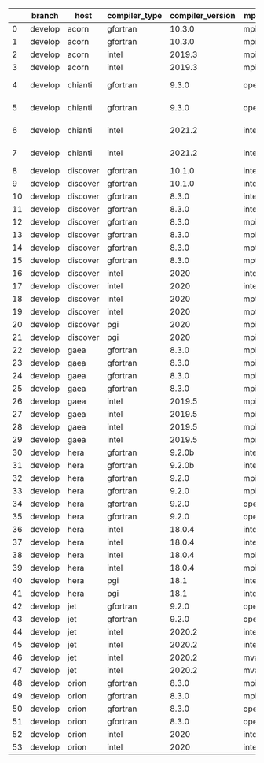 |    | branch   | host     | compiler_type   | compiler_version   | mpi_type   | mpi_version        | o_g   | os     | unit_pass   | unit_fail   | system_pass   | system_fail   | example_pass   | example_fail   |   nuopc_pass |   nuopc_fail | build_passed   |
|----|----------|----------|-----------------|--------------------|------------|--------------------|-------|--------|-------------|-------------|---------------|---------------|----------------|----------------|--------------|--------------|----------------|
|  0 | develop  | acorn    | gfortran        | 10.3.0             | mpich3     | 8.1.7              | O     | Linux  | 8926        | 0           | 49            | 0             | 80             | 0              |           50 |            0 | True           |
|  1 | develop  | acorn    | gfortran        | 10.3.0             | mpich3     | 8.1.7              | g     | Linux  | 8926        | 0           | 49            | 0             | 80             | 0              |           50 |            0 | True           |
|  2 | develop  | acorn    | intel           | 2019.3             | mpi        | 8.1.7              | O     | Linux  | 8926        | 0           | 49            | 0             | 80             | 0              |           50 |            0 | True           |
|  3 | develop  | acorn    | intel           | 2019.3             | mpi        | 8.1.7              | g     | Linux  | 8926        | 0           | 49            | 0             | 80             | 0              |           50 |            0 | True           |
|  4 | develop  | chianti  | gfortran        | 9.3.0              | openmpi    | 4.0.5-gcc-9.3.0    | O     | Linux  | fail        | fail        | fail          | fail          | fail           | fail           |            0 |           50 | False          |
|  5 | develop  | chianti  | gfortran        | 9.3.0              | openmpi    | 4.0.5-gcc-9.3.0    | g     | Linux  | fail        | fail        | fail          | fail          | fail           | fail           |            0 |           50 | False          |
|  6 | develop  | chianti  | intel           | 2021.2             | intelmpi   | 2021.2.0-gcc-9.3.0 | O     | Linux  | fail        | fail        | fail          | fail          | fail           | fail           |            0 |           50 | False          |
|  7 | develop  | chianti  | intel           | 2021.2             | intelmpi   | 2021.2.0-gcc-9.3.0 | g     | Linux  | fail        | fail        | fail          | fail          | fail           | fail           |            0 |           50 | False          |
|  8 | develop  | discover | gfortran        | 10.1.0             | intelmpi   | 19.1.3.304         | O     | Linux  | 8911        | 15          | 49            | 0             | 80             | 0              |           50 |            0 | True           |
|  9 | develop  | discover | gfortran        | 10.1.0             | intelmpi   | 19.1.3.304         | g     | Linux  | fail        | fail        | fail          | fail          | fail           | fail           |            0 |            0 | True           |
| 10 | develop  | discover | gfortran        | 8.3.0              | intelmpi   | 19.1.3.304         | O     | Linux  | 8911        | 15          | 49            | 0             | 80             | 0              |           50 |            0 | True           |
| 11 | develop  | discover | gfortran        | 8.3.0              | intelmpi   | 19.1.3.304         | g     | Linux  | 8911        | 15          | 49            | 0             | 80             | 0              |           50 |            0 | True           |
| 12 | develop  | discover | gfortran        | 8.3.0              | mpiuni     | None               | O     | Linux  | 7418        | 0           | 8             | 0             | 43             | 0              |            0 |           50 | False          |
| 13 | develop  | discover | gfortran        | 8.3.0              | mpiuni     | None               | g     | Linux  | 7418        | 0           | 8             | 0             | 43             | 0              |            0 |           50 | False          |
| 14 | develop  | discover | gfortran        | 8.3.0              | mpt        | 2.17               | O     | Linux  | 8926        | 0           | 49            | 0             | 80             | 0              |           46 |            4 | True           |
| 15 | develop  | discover | gfortran        | 8.3.0              | mpt        | 2.17               | g     | Linux  | 8926        | 0           | 49            | 0             | 80             | 0              |           46 |            4 | True           |
| 16 | develop  | discover | intel           | 2020               | intelmpi   | 19.1.3.304         | O     | Linux  | 8926        | 0           | 49            | 0             | 80             | 0              |           50 |            0 | True           |
| 17 | develop  | discover | intel           | 2020               | intelmpi   | 19.1.3.304         | g     | Linux  | 8926        | 0           | 49            | 0             | fail           | fail           |            0 |            0 | True           |
| 18 | develop  | discover | intel           | 2020               | mpt        | 2.17               | O     | Linux  | 8926        | 0           | 49            | 0             | 80             | 0              |           50 |            0 | True           |
| 19 | develop  | discover | intel           | 2020               | mpt        | 2.17               | g     | Linux  | 8926        | 0           | 49            | 0             | 80             | 0              |           50 |            0 | True           |
| 20 | develop  | discover | pgi             | 2020               | mpiuni     | None               | O     | Linux  | 6796        | 622         | 6             | 2             | 40             | 3              |            0 |           50 | False          |
| 21 | develop  | discover | pgi             | 2020               | mpiuni     | None               | g     | Linux  | 6796        | 622         | 4             | 4             | 40             | 3              |            0 |           50 | False          |
| 22 | develop  | gaea     | gfortran        | 8.3.0              | mpi        | 7.7.11             | O     | Unicos | 8925        | 1           | 49            | 0             | 80             | 0              |           47 |            3 | False          |
| 23 | develop  | gaea     | gfortran        | 8.3.0              | mpi        | 7.7.11             | g     | Unicos | 8925        | 1           | 49            | 0             | 80             | 0              |           47 |            3 | False          |
| 24 | develop  | gaea     | gfortran        | 8.3.0              | mpiuni     | None               | O     | Unicos | 7418        | 0           | 8             | 0             | 43             | 0              |            0 |           50 | False          |
| 25 | develop  | gaea     | gfortran        | 8.3.0              | mpiuni     | None               | g     | Unicos | 7418        | 0           | 8             | 0             | 43             | 0              |            0 |           50 | False          |
| 26 | develop  | gaea     | intel           | 2019.5             | mpi        | 7.7.11             | O     | Unicos | 8911        | 15          | 49            | 0             | 80             | 0              |           47 |            3 | False          |
| 27 | develop  | gaea     | intel           | 2019.5             | mpi        | 7.7.11             | g     | Unicos | 8911        | 15          | 49            | 0             | 80             | 0              |           47 |            3 | False          |
| 28 | develop  | gaea     | intel           | 2019.5             | mpiuni     | None               | O     | Unicos | 7403        | 15          | 8             | 0             | 43             | 0              |            0 |           50 | False          |
| 29 | develop  | gaea     | intel           | 2019.5             | mpiuni     | None               | g     | Unicos | 7403        | 15          | 8             | 0             | 43             | 0              |            0 |           50 | False          |
| 30 | develop  | hera     | gfortran        | 9.2.0b             | intelmpi   | 2020               | O     | Linux  | 8911        | 15          | 49            | 0             | 80             | 0              |           50 |            0 | True           |
| 31 | develop  | hera     | gfortran        | 9.2.0b             | intelmpi   | 2020               | g     | Linux  | 8911        | 15          | 49            | 0             | 80             | 0              |           50 |            0 | True           |
| 32 | develop  | hera     | gfortran        | 9.2.0              | mpiuni     | None               | O     | Linux  | 7418        | 0           | 8             | 0             | 43             | 0              |            0 |           50 | False          |
| 33 | develop  | hera     | gfortran        | 9.2.0              | mpiuni     | None               | g     | Linux  | 7418        | 0           | 8             | 0             | 43             | 0              |            0 |           50 | False          |
| 34 | develop  | hera     | gfortran        | 9.2.0              | openmpi    | 3.1.4              | O     | Linux  | 8926        | 0           | 49            | 0             | 80             | 0              |           50 |            0 | True           |
| 35 | develop  | hera     | gfortran        | 9.2.0              | openmpi    | 3.1.4              | g     | Linux  | 8926        | 0           | 49            | 0             | 80             | 0              |           50 |            0 | True           |
| 36 | develop  | hera     | intel           | 18.0.4             | intelmpi   | 2018.4.274         | O     | Linux  | 8926        | 0           | 49            | 0             | 80             | 0              |           50 |            0 | True           |
| 37 | develop  | hera     | intel           | 18.0.4             | intelmpi   | 2018.4.274         | g     | Linux  | 8926        | 0           | 49            | 0             | 80             | 0              |           50 |            0 | True           |
| 38 | develop  | hera     | intel           | 18.0.4             | mpiuni     | None               | O     | Linux  | 7418        | 0           | 8             | 0             | 43             | 0              |            0 |           50 | False          |
| 39 | develop  | hera     | intel           | 18.0.4             | mpiuni     | None               | g     | Linux  | 7418        | 0           | 8             | 0             | 43             | 0              |            0 |           50 | False          |
| 40 | develop  | hera     | pgi             | 18.1               | intelmpi   | 2018.0.4           | O     | Linux  | fail        | fail        | fail          | fail          | fail           | fail           |            0 |           50 | False          |
| 41 | develop  | hera     | pgi             | 18.1               | intelmpi   | 2018.0.4           | g     | Linux  | fail        | fail        | fail          | fail          | fail           | fail           |            0 |           50 | False          |
| 42 | develop  | jet      | gfortran        | 9.2.0              | openmpi    | 3.1.4              | O     | Linux  | 8926        | 0           | 49            | 0             | 80             | 0              |           50 |            0 | True           |
| 43 | develop  | jet      | gfortran        | 9.2.0              | openmpi    | 3.1.4              | g     | Linux  | 8926        | 0           | 49            | 0             | 80             | 0              |           50 |            0 | True           |
| 44 | develop  | jet      | intel           | 2020.2             | intelmpi   | 2020.2             | O     | Linux  | 8926        | 0           | 49            | 0             | 80             | 0              |           50 |            0 | True           |
| 45 | develop  | jet      | intel           | 2020.2             | intelmpi   | 2020.2             | g     | Linux  | 8926        | 0           | 49            | 0             | 80             | 0              |           50 |            0 | True           |
| 46 | develop  | jet      | intel           | 2020.2             | mvapich2   | 2.3                | O     | Linux  | 8926        | 0           | 49            | 0             | 80             | 0              |           44 |            6 | True           |
| 47 | develop  | jet      | intel           | 2020.2             | mvapich2   | 2.3                | g     | Linux  | 8926        | 0           | 49            | 0             | 80             | 0              |           44 |            6 | True           |
| 48 | develop  | orion    | gfortran        | 8.3.0              | mpiuni     | None               | O     | Linux  | 7418        | 0           | 8             | 0             | 43             | 0              |            0 |           50 | False          |
| 49 | develop  | orion    | gfortran        | 8.3.0              | mpiuni     | None               | g     | Linux  | 7418        | 0           | 8             | 0             | 43             | 0              |            0 |           50 | False          |
| 50 | develop  | orion    | gfortran        | 8.3.0              | openmpi    | 4.0.2              | O     | Linux  | 8926        | 0           | 49            | 0             | 80             | 0              |           50 |            0 | True           |
| 51 | develop  | orion    | gfortran        | 8.3.0              | openmpi    | 4.0.2              | g     | Linux  | 8926        | 0           | 49            | 0             | 80             | 0              |           50 |            0 | True           |
| 52 | develop  | orion    | intel           | 2020               | intelmpi   | 2020.2             | O     | Linux  | 8924        | 2           | 49            | 0             | 80             | 0              |           50 |            0 | True           |
| 53 | develop  | orion    | intel           | 2020               | intelmpi   | 2020.2             | g     | Linux  | 8926        | 0           | 49            | 0             | 80             | 0              |           50 |            0 | True           |